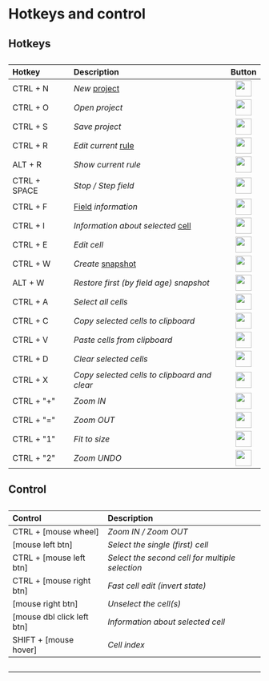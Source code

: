 # Hotkeys and control

##   

## Hotkeys

##  

##   
 
 | Hotkey | Description | Button |
 | :--- | :--- | :----: |
 | CTRL + N | *New* [project](doc3_en.md) | <img src="qrc:/resources/img/asterisk.svg" height="32"/> | 
 | CTRL + O | *Open project* | <img src="qrc:/resources/img/open_folder.svg" height="32"/> |
 | CTRL + S | *Save project* | <img src="qrc:/resources/img/save.svg" height="32"/> |
 | CTRL + R | *Edit current* [rule](doc5_en.md) | <img src="qrc:/resources/img/check.svg" height="32"/> |
 | ALT + R | *Show current rule* | <img src="qrc:/resources/img/info.svg" height="32"/> |
 | CTRL + SPACE | *Stop / Step field* | <img src="qrc:/resources/img/step_stop.svg" height="32"/> |
 | CTRL + F | [Field](doc5_en.md) *information* | <img src="qrc:/resources/img/field.svg" height="32"/> |
 | CTRL + I | *Information about selected* [cell](doc4_en.md) | <img src="qrc:/resources/img/cell.svg" height="32"/> | 
 | CTRL + E | *Edit cell* | <img src="qrc:/resources/img/edit.svg" height="32"/> | 
 | CTRL + W | *Create* [snapshot](doc2_en.md) | <img src="qrc:/resources/img/check.svg" height="32"/> |
 | ALT + W | *Restore first (by field age) snapshot* | <img src="qrc:/resources/img/next_snapshot.svg" height="32"/>  |
 | CTRL + A | *Select all cells* | <img src="qrc:/resources/img/select_all.svg" height="32"/> | 
 | CTRL + C | *Copy selected cells to clipboard* | <img src="qrc:/resources/img/copy.svg" height="32"/> |
 | CTRL + V | *Paste cells from clipboard* | <img src="qrc:/resources/img/paste.svg" height="32"/> |
 | CTRL + D | *Clear selected cells* | <img src="qrc:/resources/img/delete.svg" height="32"/> |
 | CTRL + X | *Copy selected cells to clipboard and clear* | <img src="qrc:/resources/img/cut.svg" height="32"/> |
 | CTRL + "+" | *Zoom IN* | <img src="qrc:/resources/img/zoom_in.svg" height="32"/> |
 | CTRL + "=" | *Zoom OUT* | <img src="qrc:/resources/img/zoom_out.svg" height="32"/> |
 | CTRL + "1" | *Fit to size* | <img src="qrc:/resources/img/zoom_fit.svg" height="32"/> |
 | CTRL + "2" | *Zoom UNDO* | <img src="qrc:/resources/img/zoom_undo.svg" height="32"/> |

##   

## Control 

##   

##   
  
 | Control | Description |
 | :---- | :---- |
 | CTRL + [mouse wheel] | *Zoom IN / Zoom OUT* | 
 | [mouse left btn] | *Select the single (first) cell* | 
 | CTRL + [mouse left btn] | *Select the second cell for multiple selection* | 
 | CTRL + [mouse right btn] | *Fast cell edit (invert state)* |
 | [mouse right btn] | *Unselect the cell(s)* | 
 | [mouse dbl click left btn] | *Information about selected cell* |  
 | SHIFT + [mouse hover] | *Cell index* |   
 
##    

 ---
